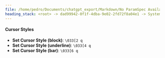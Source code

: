 ```yaml
---
file: /home/pedro/Documents/chatgpt_export/Markdown/No ParamSpec Available.md
heading_stack: <root> -> dad99942-0f1f-4dba-9e02-2fd72f8a04e1 -> System -> 958b6e43-778f-4c79-88fc-d066a7cf90df -> System -> aaa2e994-c802-4cf3-842c-5533a1176f22 -> User -> 9f0c2854-2b94-4ff5-a675-13553ec0e0e8 -> Assistant -> 6c19a463-bae2-4a48-bdbc-85cc7cfd53bb -> Tool -> eb2cd2fb-58e5-459e-96e0-722fcd9c674f -> Assistant -> aaa292bc-ed3a-48ba-9c8e-2e8e7547b2ae -> User -> 60c029bf-2cb5-4845-8273-0b3ed78b13e8 -> Assistant -> aaa2874c-c2c4-425a-b2bf-4aad055089c3 -> User -> 76ce0814-52dd-400c-993b-cb1ca0f29863 -> Assistant -> 2a2229e8-9fb6-44d6-a5f1-34d925bbed85 -> Tool -> c18f6738-9091-40ca-833c-3aaa0e193e60 -> Assistant -> 21c42781-065c-4772-9c46-ffb387433ec9 -> Assistant -> aaa23e56-62bb-4050-aa00-a7c28fd14827 -> User -> 1131b2ec-ad6f-4b0f-8c2a-a584eaa695ce -> Assistant -> CIELAB -> CIE XYZ -> aaa293fd-2f16-4ef2-b0a1-456259823b50 -> User -> 0a42b66d-b93f-4522-95b3-f61f3dc0e695 -> Assistant -> dea296ac-6ae7-487a-b8b5-2cae906092ec -> Tool -> 4952cf67-eb49-4fab-af41-0d1be8ca665a -> Assistant -> aaa279b8-4797-4641-8eee-4f489a4e4d5b -> User -> aaa24466-7c1e-45ee-8858-48fb25dec843 -> User -> d094c262-9c72-42d1-87c3-39801d1e77d2 -> Assistant -> aaa2a396-d91d-4a09-b45f-9dd21d41a9a0 -> User -> 646ed682-3b4e-4645-9cf1-ab9aedc228c1 -> Assistant -> Installation -> Code Example -> aaa2b416-822c-44b4-a516-96fd56660e7d -> User -> 58273d21-3231-4a63-ae06-71ac9d69e3d9 -> Assistant -> aaa27fcd-a5a0-4c7d-8755-43e5e968d2a8 -> User -> 1e09afaa-2d87-47ab-960e-bb1edb5d6913 -> Assistant -> aaa2192f-cfa6-4654-8823-9253d29ffeaa -> User -> 41869692-504e-47db-8e62-fef73a04e662 -> Assistant -> 9374b3f7-9d6c-42ed-b260-9e3c3addd01c -> Tool -> b992dfa7-126d-4c80-a0e0-d4c0b70f4464 -> Assistant -> 78e6f98f-9d5e-4b01-a373-fe799c2f2cca -> Assistant -> aaa23bd2-1802-4f6c-a56e-254ca1b418ca -> User -> b9056303-45a1-4723-9888-afa1b3241536 -> Assistant -> ANSI Escape Codes for Cursor Control -> Cursor Positioning -> Cursor Visibility -> Save and Restore -> Scrolling -> Erasing -> Text Modification -> 8e2f2ee8-7c25-4fc1-ad89-0b4954d300d2 -> Assistant -> b72d7d44-517e-4406-9a6b-8af0a49a003b -> Tool -> 53de5447-9718-4734-a05d-339b2bbc98a3 -> Assistant -> aaa27869-259c-4ccd-8f2a-410d47b24443 -> User -> 9d7d3334-313a-49fa-ab6f-a4efd2466fa4 -> Assistant -> aaa2b07a-c7b1-4204-863d-5f7dae1391a4 -> User -> 8e5967c8-287c-4565-affa-fbea677488b4 -> Assistant -> aaa2b48a-dd6f-4a39-84e0-e9ff4a6860b3 -> User -> 048fc40f-ebb1-46aa-87b6-2f44cd942257 -> Assistant -> Tab Control -> Line and Box Drawing -> Cursor Styles
---
```

#### Cursor Styles
- **Set Cursor Style (block)**: `\033[2 q`
- **Set Cursor Style (underline)**: `\033[4 q`
- **Set Cursor Style (bar)**: `\033[6 q`

